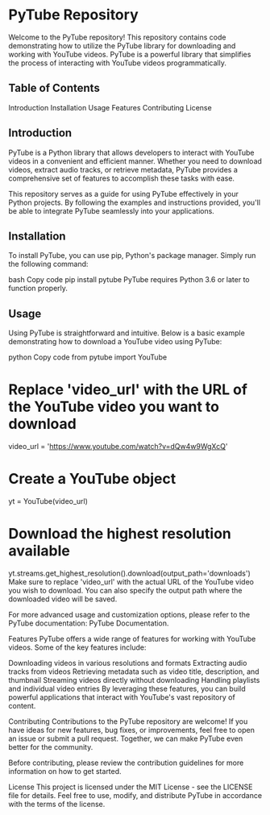 
# PyTube Repository
Welcome to the PyTube repository! This repository contains code demonstrating how to utilize the PyTube library for downloading and working with YouTube videos. PyTube is a powerful library that simplifies the process of interacting with YouTube videos programmatically.

## Table of Contents
Introduction
Installation
Usage
Features
Contributing
License
## Introduction
PyTube is a Python library that allows developers to interact with YouTube videos in a convenient and efficient manner. Whether you need to download videos, extract audio tracks, or retrieve metadata, PyTube provides a comprehensive set of features to accomplish these tasks with ease.

This repository serves as a guide for using PyTube effectively in your Python projects. By following the examples and instructions provided, you'll be able to integrate PyTube seamlessly into your applications.

## Installation
To install PyTube, you can use pip, Python's package manager. Simply run the following command:

bash
Copy code
pip install pytube
PyTube requires Python 3.6 or later to function properly.

## Usage
Using PyTube is straightforward and intuitive. Below is a basic example demonstrating how to download a YouTube video using PyTube:

python
Copy code
from pytube import YouTube

# Replace 'video_url' with the URL of the YouTube video you want to download
video_url = 'https://www.youtube.com/watch?v=dQw4w9WgXcQ'

# Create a YouTube object
yt = YouTube(video_url)

# Download the highest resolution available
yt.streams.get_highest_resolution().download(output_path='downloads')
Make sure to replace 'video_url' with the actual URL of the YouTube video you wish to download. You can also specify the output path where the downloaded video will be saved.

For more advanced usage and customization options, please refer to the PyTube documentation: PyTube Documentation.

Features
PyTube offers a wide range of features for working with YouTube videos. Some of the key features include:

Downloading videos in various resolutions and formats
Extracting audio tracks from videos
Retrieving metadata such as video title, description, and thumbnail
Streaming videos directly without downloading
Handling playlists and individual video entries
By leveraging these features, you can build powerful applications that interact with YouTube's vast repository of content.

Contributing
Contributions to the PyTube repository are welcome! If you have ideas for new features, bug fixes, or improvements, feel free to open an issue or submit a pull request. Together, we can make PyTube even better for the community.

Before contributing, please review the contribution guidelines for more information on how to get started.

License
This project is licensed under the MIT License - see the LICENSE file for details. Feel free to use, modify, and distribute PyTube in accordance with the terms of the license.
